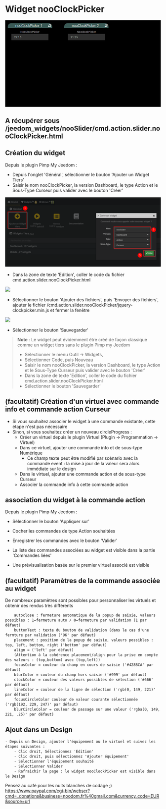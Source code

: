 # Widget nooClockPicker

![](doc/images/nooClockPicker.gif)

## A récupérer sous /jeedom_widgets/nooSlider/cmd.action.slider.nooClockPicker.html

## Création du widget

Depuis le plugin Pimp My Jeedom :

- Depuis l'onglet 'Général', sélectionner le bouton 'Ajouter un Widget Tiers'
- Saisir le nom nooClockPicker, la version Dashboard, le type Action et le Sous-Type Curseur puis valider avec le bouton 'Créer'

![](../nooSlider/doc/images/pimpWidgetCreation.png)

- Dans la zone de texte 'Edition', coller le code du fichier cmd.action.slider.nooClockPicker.html

![](../nooClockPicker/doc/images/pimpCodeAdd.png)

- Sélectionner le bouton 'Ajouter des fichiers', puis 'Envoyer des fichiers', ajouter le fichier /cmd.action.slider.nooClockPicker/jquery-clockpicker.min.js et fermer la fenêtre

![](doc/images/pimpjsFileAdd.png)

- Sélectionner le bouton 'Sauvegarder'

>**Note** : Le widget peut évidemment être créé de façon classique comme un widget tiers sans le plugin Pimp my Jeedom
> - Sélectionner le menu Outil -> Widgets,
> - Sélectionner Code, puis Nouveau
> - Saisir le nom nooClockPicker, la version Dashboard, le type Action et le Sous-Type Curseur puis valider avec le bouton 'Créer'
> - Dans la zone de texte 'Edition', coller le code du fichier cmd.action.slider.nooClockPicker.html
> - Sélectionner le bouton 'Sauvegarder'


## (facultatif) Création d'un virtuel avec commande info et commande action Curseur

- Si vous souhaitez associer le widget à une commande existante, cette étape n'est pas nécessaire
- Sinon, si vous souhaitez créer un nouveau circleProgress :
	- Créer un virtuel depuis le plugin Virtuel (Plugin -> Programmation -> Virtuel)
	- Dans ce virtuel, ajouter une commande info et de sous-type Numérique
		- Ce champ texte peut être modifié par scénario avec la commande event : la mise à jour de la valeur sera alors immédiate sur le design
	- Dans le virtuel, ajouter une commande action et de sous-type Curseur
  - Associer la commande info à cette commande action

## association du widget à la commande action

Depuis le plugin Pimp My Jeedom :

- Sélectionner le bouton 'Appliquer sur'
- Cocher les commandes de type Action souhaitées
- Enregistrer les commandes avec le bouton 'Valider'

- La liste des commandes associées au widget est visible dans la partie 'Commandes liées'
- Une prévisualisation basée sur le premier virtuel associé est visible

## (facultatif) Paramètres de la commande associée au widget

De nombreux paramètres sont possibles pour personnaliser les virtuels et obtenir des rendus très différents

		autoclose : fermeture automatique de la popup de saisie, valeurs possibles : 1=fermeture auto / 0=fermeture par validation (1 par défaut)
		buttonText : texte du bouton de validation (dans le cas d'une fermture par validation ('OK' par défaut)
		placement : position de la popup de saisie, valeurs possibles : top, left, bottom, right ('bottom' par défaut)
		align = ('left' par défaut)
		(Attention à la cohérence placement/align pour la prise en compte des valeurs : (top,bottom) avec (top,left))
		focusColor = couleur du champ en cours de saisie ('#428BCA' par défaut)
		blurColor = couleur du champ hors saisie ('#999' par défaut)
		clockColor = couleur des valeurs possibles de sélection ('#666' par défaut)
		lineColor = couleur de la ligne de sélection ('rgb(0, 149, 221)' par défaut)
		focusCircleColor couleur de valeur courante sélectionnée ('rgb(192, 229, 247)' par défaut)
		blurCircleColor = couleur de passage sur une valeur ('rgba(0, 149, 221, .25)' par défaut)		

## Ajout dans un Design

	- Depuis un Design, ajouter l'équipement ou le virtuel et suivez les étapes suivantes :
		- Clic droit, Sélectionnez 'Edition'
		- Clic droit, puis sélectionnez 'Ajouter équipement'
		- Sélectionner l'équipement souhaité
		- Sélectionner Valider
		- Rafraichir la page : le widget nooClockPicker est visible dans le Design
		
Pensez au café pour les nuits blanches de codage ;) https://www.paypal.com/cgi-bin/webscr?cmd=_donations&business=noodom.fr%40gmail.com&currency_code=EUR&source=url
